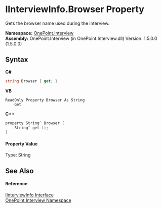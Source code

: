 # IInterviewInfo.Browser Property 
 

Gets the browser name used during the interview.

**Namespace:**&nbsp;<a href="N_OnePoint_Interview">OnePoint.Interview</a><br />**Assembly:**&nbsp;OnePoint.Interview (in OnePoint.Interview.dll) Version: 1.5.0.0 (1.5.0.0)

## Syntax

**C#**<br />
``` C#
string Browser { get; }
```

**VB**<br />
``` VB
ReadOnly Property Browser As String
	Get
```

**C++**<br />
``` C++
property String^ Browser {
	String^ get ();
}
```


#### Property Value
Type: String

## See Also


#### Reference
<a href="T_OnePoint_Interview_IInterviewInfo">IInterviewInfo Interface</a><br /><a href="N_OnePoint_Interview">OnePoint.Interview Namespace</a><br />